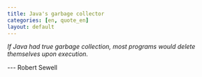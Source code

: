 ```yaml
---
title: Java's garbage collector
categories: [en, quote_en]
layout: default
---
```


_If Java had true garbage collection, most programs would delete
themselves upon execution._

--- Robert Sewell
